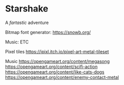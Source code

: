 
# Starshake

A *fartastic* adventure

Bitmap font generator:
https://snowb.org/

Music: ETC

Pixel tiles
https://ipixl.itch.io/pixel-art-metal-tileset

Music
https://opengameart.org/content/megasong
https://opengameart.org/content/scifi-action
https://opengameart.org/content/like-cats-dogs
https://opengameart.org/content/enemy-contact-metal